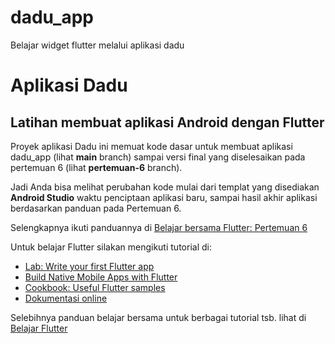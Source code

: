 # dadu_app

Belajar widget flutter melalui aplikasi dadu

# Aplikasi Dadu

## Latihan membuat aplikasi Android dengan Flutter

Proyek aplikasi Dadu ini memuat kode dasar untuk membuat aplikasi dadu_app (lihat **main** branch) sampai versi final yang diselesaikan pada pertemuan 6 (lihat **pertemuan-6** branch).

Jadi Anda bisa melihat perubahan kode mulai dari templat yang disediakan **Android Studio** waktu penciptaan aplikasi baru, sampai hasil akhir aplikasi berdasarkan panduan pada Pertemuan 6.

Selengkapnya ikuti panduannya di [Belajar bersama Flutter: Pertemuan 6](https://github.com/sslaia/belajar_flutter/blob/main/pertemuan_6.md)


Untuk belajar Flutter silakan mengikuti tutorial di:

- [Lab: Write your first Flutter app](https://flutter.dev/docs/get-started/codelab)
- [Build Native Mobile Apps with Flutter](https://www.udacity.com/course/build-native-mobile-apps-with-flutter--ud905)
- [Cookbook: Useful Flutter samples](https://flutter.dev/docs/cookbook)
- [Dokumentasi online](https://flutter.dev/docs)

Selebihnya panduan belajar bersama untuk berbagai tutorial tsb. lihat di [Belajar Flutter](https://github.com/sslaia/belajar_flutter)
